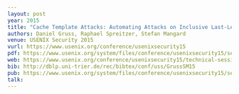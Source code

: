```yaml
---
layout: post
year: 2015
title: "Cache Template Attacks: Automating Attacks on Inclusive Last-Level Caches"
authors: Daniel Gruss, Raphael Spreitzer, Stefan Mangard
venue: USENIX Security 2015
vurl: https://www.usenix.org/conference/usenixsecurity15
pdf: https://www.usenix.org/system/files/conference/usenixsecurity15/sec15-paper-gruss.pdf
web: https://www.usenix.org/conference/usenixsecurity15/technical-sessions/presentation/gruss
bib: http://dblp.uni-trier.de/rec/bibtex/conf/uss/GrussSM15
pub: https://www.usenix.org/system/files/conference/usenixsecurity15/sec15-paper-gruss.pdf
talk: 
---
```



